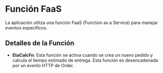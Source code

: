 # Función FaaS

La aplicación utiliza una función FaaS (Function as a Service) para manejar eventos específicos.

## Detalles de la Función

- **EtaCalcFn**: Esta función se activa cuando se crea un nuevo pedido y calcula el tiempo estimado de entrega. Esta función es desencadenada por un evento HTTP de Order.
